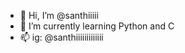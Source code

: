 - 👋 Hi, I’m @santhiiiii
- 🌱 I’m currently learning Python and C
- 📫 ig: @santhiiiiiiiiiiiii

<!---
santhiiiii/santhiiiii is a ✨ special ✨ repository because its `README.md` (this file) appears on your GitHub profile.
You can click the Preview link to take a look at your changes.
--->
